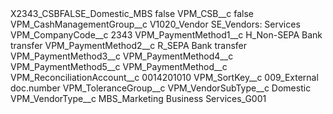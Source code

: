 <?xml version="1.0" encoding="UTF-8"?>
<CustomMetadata xmlns="http://soap.sforce.com/2006/04/metadata" xmlns:xsi="http://www.w3.org/2001/XMLSchema-instance" xmlns:xsd="http://www.w3.org/2001/XMLSchema">
    <label>X2343_CSBFALSE_Domestic_MBS</label>
    <protected>false</protected>
    <values>
        <field>VPM_CSB__c</field>
        <value xsi:type="xsd:boolean">false</value>
    </values>
    <values>
        <field>VPM_CashManagementGroup__c</field>
        <value xsi:type="xsd:string">V1020_Vendor SE_Vendors: Services</value>
    </values>
    <values>
        <field>VPM_CompanyCode__c</field>
        <value xsi:type="xsd:string">2343</value>
    </values>
    <values>
        <field>VPM_PaymentMethod1__c</field>
        <value xsi:type="xsd:string">H_Non-SEPA Bank transfer</value>
    </values>
    <values>
        <field>VPM_PaymentMethod2__c</field>
        <value xsi:type="xsd:string">R_SEPA Bank transfer</value>
    </values>
    <values>
        <field>VPM_PaymentMethod3__c</field>
        <value xsi:nil="true"/>
    </values>
    <values>
        <field>VPM_PaymentMethod4__c</field>
        <value xsi:nil="true"/>
    </values>
    <values>
        <field>VPM_PaymentMethod5__c</field>
        <value xsi:nil="true"/>
    </values>
    <values>
        <field>VPM_PaymentMethod__c</field>
        <value xsi:nil="true"/>
    </values>
    <values>
        <field>VPM_ReconciliationAccount__c</field>
        <value xsi:type="xsd:string">0014201010</value>
    </values>
    <values>
        <field>VPM_SortKey__c</field>
        <value xsi:type="xsd:string">009_External doc.number</value>
    </values>
    <values>
        <field>VPM_ToleranceGroup__c</field>
        <value xsi:nil="true"/>
    </values>
    <values>
        <field>VPM_VendorSubType__c</field>
        <value xsi:type="xsd:string">Domestic</value>
    </values>
    <values>
        <field>VPM_VendorType__c</field>
        <value xsi:type="xsd:string">MBS_Marketing Business Services_G001</value>
    </values>
</CustomMetadata>
